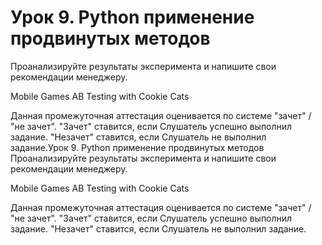 # Урок 9. Python применение продвинутых методов


Проанализируйте результаты эксперимента и напишите свои рекомендации менеджеру.

Mobile Games AB Testing with Cookie Cats

Данная промежуточная аттестация оценивается по системе "зачет" / "не зачет".
"Зачет" ставится, если Слушатель успешно выполнил задание.
"Незачет" ставится, если Слушатель не выполнил задание.Урок 9. Python применение продвинутых методов
Проанализируйте результаты эксперимента и напишите свои рекомендации менеджеру.

Mobile Games AB Testing with Cookie Cats

Данная промежуточная аттестация оценивается по системе "зачет" / "не зачет".
"Зачет" ставится, если Слушатель успешно выполнил задание.
"Незачет" ставится, если Слушатель не выполнил задание.